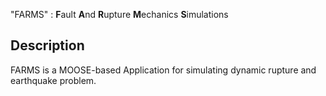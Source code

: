 "FARMS" : **F**ault **A**nd **R**upture **M**echanics **S**imulations

## Description

FARMS is a MOOSE-based Application for simulating dynamic rupture and earthquake problem.
